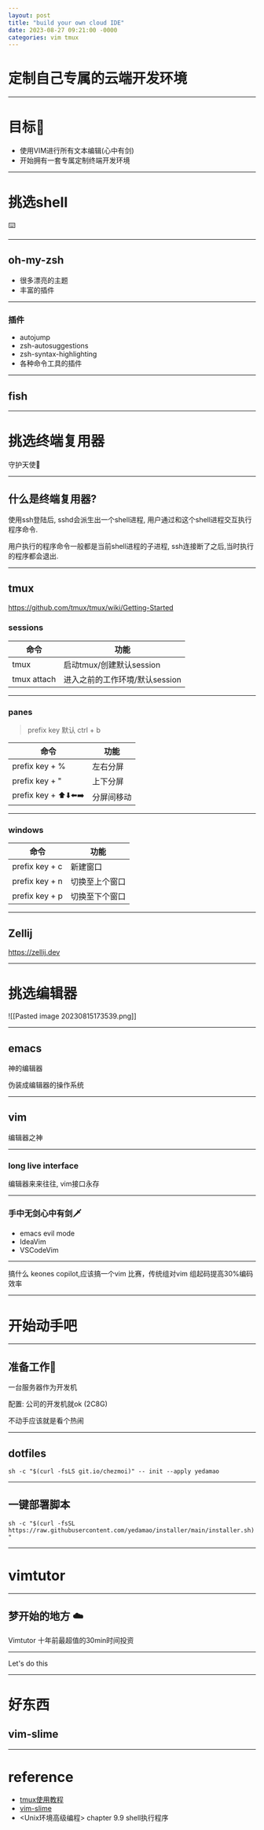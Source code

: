 ```yaml
---
layout: post
title: "build your own cloud IDE"
date: 2023-08-27 09:21:00 -0000
categories: vim tmux
---
```


# 定制自己专属的云端开发环境
---
# 目标🎯
- 使用VIM进行所有文本编辑(心中有剑)
- 开始拥有一套专属定制终端开发环境

---
# 挑选shell
⌨️

---
## oh-my-zsh
- 很多漂亮的主题
- 丰富的插件

---
### 插件
- autojump
- zsh-autosuggestions
- zsh-syntax-highlighting
- 各种命令工具的插件
---
## fish

---
# 挑选终端复用器 
守护天使👼

---
## 什么是终端复用器?
使用ssh登陆后, sshd会派生出一个shell进程, 用户通过和这个shell进程交互执行程序命令.

用户执行的程序命令一般都是当前shell进程的子进程, ssh连接断了之后,当时执行的程序都会退出.

---
## tmux
https://github.com/tmux/tmux/wiki/Getting-Started

### sessions
| 命令        | 功能                           |
| ----------- | ------------------------------ |
| tmux        | 启动tmux/创建默认session       |
| tmux attach | 进入之前的工作环境/默认session | 

---
### panes

> prefix key  默认 ctrl + b

| 命令                  | 功能               |
| --------------------- | ------------------ |
| prefix key + %        | 左右分屏           |
| prefix key + "        | 上下分屏           |
| prefix key + ⬆️⬇️⬅️➡️ | 分屏间移动         | 

---
### windows
| 命令                  | 功能               |
| --------------------- | ------------------ |
| prefix key + c        | 新建窗口           |
| prefix key + n        | 切换至上个窗口     |
| prefix key + p        | 切换至下个窗口     |

---
##  Zellij
https://zellij.dev

---
# 挑选编辑器 
![[Pasted image 20230815173539.png]]

---
## emacs
神的编辑器

伪装成编辑器的操作系统

---
## vim
编辑器之神

---
### long live interface
编辑器来来往往, vim接口永存

---
### 手中无剑心中有剑🗡️
- emacs evil mode
- IdeaVim
- VSCodeVim


---
搞什么 keones copilot,应该搞一个vim 比赛，传统组对vim 组起码提高30%编码效率

---
# 开始动手吧

---
## 准备工作🔨
一台服务器作为开发机

配置: 公司的开发机就ok (2C8G)

不动手应该就是看个热闹

---
## dotfiles
`sh -c "$(curl -fsLS git.io/chezmoi)" -- init --apply yedamao`

---
## 一键部署脚本
`sh -c "$(curl -fsSL https://raw.githubusercontent.com/yedamao/installer/main/installer.sh)"`

---
# vimtutor
---
## 梦开始的地方 ☁️
Vimtutor 十年前最超值的30min时间投资

---
Let's do this

---
# 好东西
## vim-slime

---
# reference
- [tmux使用教程](https://www.ruanyifeng.com/blog/2019/10/tmux.html)
- [vim-slime](https://github.com/jpalardy/vim-slime)
- <Unix环境高级编程> chapter 9.9 shell执行程序
